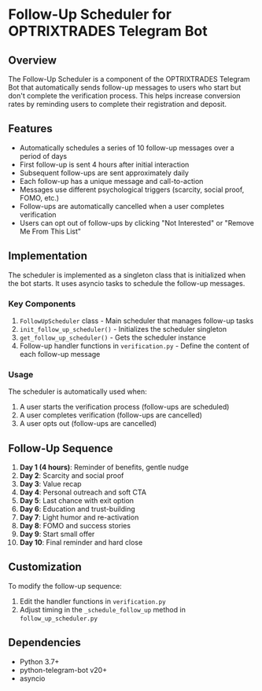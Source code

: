 # Follow-Up Scheduler for OPTRIXTRADES Telegram Bot

## Overview

The Follow-Up Scheduler is a component of the OPTRIXTRADES Telegram Bot that automatically sends follow-up messages to users who start but don't complete the verification process. This helps increase conversion rates by reminding users to complete their registration and deposit.

## Features

- Automatically schedules a series of 10 follow-up messages over a period of days
- First follow-up is sent 4 hours after initial interaction
- Subsequent follow-ups are sent approximately daily
- Each follow-up has a unique message and call-to-action
- Messages use different psychological triggers (scarcity, social proof, FOMO, etc.)
- Follow-ups are automatically cancelled when a user completes verification
- Users can opt out of follow-ups by clicking "Not Interested" or "Remove Me From This List"

## Implementation

The scheduler is implemented as a singleton class that is initialized when the bot starts. It uses asyncio tasks to schedule the follow-up messages.

### Key Components

1. `FollowUpScheduler` class - Main scheduler that manages follow-up tasks
2. `init_follow_up_scheduler()` - Initializes the scheduler singleton
3. `get_follow_up_scheduler()` - Gets the scheduler instance
4. Follow-up handler functions in `verification.py` - Define the content of each follow-up message

### Usage

The scheduler is automatically used when:

1. A user starts the verification process (follow-ups are scheduled)
2. A user completes verification (follow-ups are cancelled)
3. A user opts out (follow-ups are cancelled)

## Follow-Up Sequence

1. **Day 1 (4 hours)**: Reminder of benefits, gentle nudge
2. **Day 2**: Scarcity and social proof
3. **Day 3**: Value recap
4. **Day 4**: Personal outreach and soft CTA
5. **Day 5**: Last chance with exit option
6. **Day 6**: Education and trust-building
7. **Day 7**: Light humor and re-activation
8. **Day 8**: FOMO and success stories
9. **Day 9**: Start small offer
10. **Day 10**: Final reminder and hard close

## Customization

To modify the follow-up sequence:

1. Edit the handler functions in `verification.py`
2. Adjust timing in the `_schedule_follow_up` method in `follow_up_scheduler.py`

## Dependencies

- Python 3.7+
- python-telegram-bot v20+
- asyncio